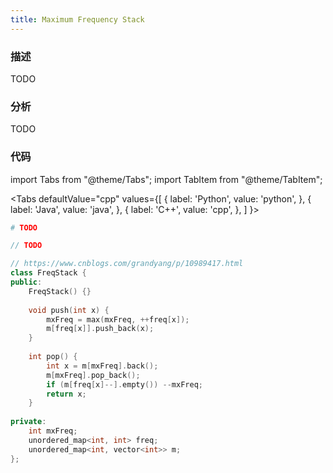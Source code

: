 ```yaml
---
title: Maximum Frequency Stack
---
```


### 描述

TODO

### 分析

TODO

### 代码

import Tabs from "@theme/Tabs";
import TabItem from "@theme/TabItem";

<Tabs
defaultValue="cpp"
values={[
{ label: 'Python', value: 'python', },
{ label: 'Java', value: 'java', },
{ label: 'C++', value: 'cpp', },
]
}>
<TabItem value="python">

```python
# TODO
```

</TabItem>
<TabItem value="java">

```java
// TODO
```

</TabItem>
<TabItem value="cpp">

```cpp
// https://www.cnblogs.com/grandyang/p/10989417.html
class FreqStack {
public:
    FreqStack() {}
    
    void push(int x) {
        mxFreq = max(mxFreq, ++freq[x]);
        m[freq[x]].push_back(x);
    }
    
    int pop() {
        int x = m[mxFreq].back(); 
        m[mxFreq].pop_back();
        if (m[freq[x]--].empty()) --mxFreq;
        return x;
    }
    
private:
    int mxFreq;
    unordered_map<int, int> freq;
    unordered_map<int, vector<int>> m;
};
```

</TabItem>
</Tabs>
